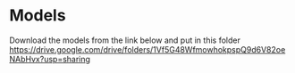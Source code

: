 # Models
Download the models from the link below and put in this folder
https://drive.google.com/drive/folders/1Vf5G48WfmowhokpspQ9d6V82oeNAbHvx?usp=sharing
